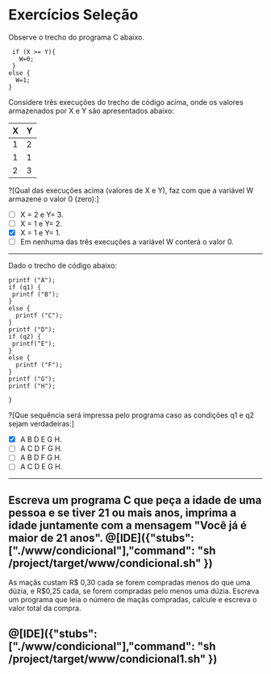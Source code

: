 # Exercícios Seleção

Observe o trecho do programa C abaixo.
``` 
 if (X >= Y){
   W=0;
 }  
else { 
  W=1;
}
```
Considere três execuções do trecho de código acima, onde os valores armazenados por X e Y são apresentados abaixo:

| X | Y |
|---|---|
| 1 | 2 |
| 1 | 1 |
| 2 | 3 |

?[Qual das execuções acima (valores de X e Y), faz com que a variável W armazene o valor 0 (zero):]
-[ ] X = 2 e Y= 3.
-[ ] X = 1 e Y= 2.
-[x] X = 1 e Y= 1.
-[ ] Em nenhuma das três execuções a variável W conterá o valor 0.
----
Dado o trecho de código abaixo:
```
printf ("A");
if (q1) {
 printf ("B");
}
else {
  printf ("C");
}
printf ("D");
if (q2) {
 printf("E");
}
else {
  printf ("F");
}
printf ("G");
printf ("H");

}
```
?[Que sequência será impressa pelo programa caso as condições q1 e q2 sejam verdadeiras:]
-[x] A B D E G H.
-[ ] A C D F G H.
-[ ] A B D F G H.
-[ ] A C D E G H.
----

Escreva um programa C que peça a idade de uma pessoa e se tiver 21 ou mais anos, imprima a idade juntamente com a mensagem "Você já é maior de 21 anos".
@[IDE]({"stubs": ["./www/condicional"],"command": "sh /project/target/www/condicional.sh"
})
---
As maçãs custam R$ 0,30 cada se forem compradas menos do que uma dúzia, e R$0,25 cada, se forem compradas pelo menos uma dúzia. Escreva um programa que leia o número de maçãs compradas, calcule e escreva o valor total da compra.

@[IDE]({"stubs": ["./www/condicional"],"command": "sh /project/target/www/condicional1.sh"
})
---
